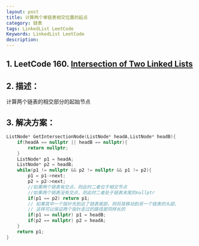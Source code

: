 ```yaml
---
layout: post
title: 计算两个单链表相交位置的起点
category: 链表
tags: LinkedList LeetCode
Keywords: LinkedList LeetCode
description:
---
```

## 1. LeetCode 160. [Intersection of Two Linked Lists](https://leetcode.com/problems/intersection-of-two-linked-lists/description/)
## 2. 描述：
计算两个链表的相交部分的起始节点
## 3. 解决方案：
``` c++
ListNode* GetIntersectionNode(ListNode* headA,ListNode* headB){
    if(headA == nullptr || headB == nullptr){
        return nullptr;
    }
    ListNode* p1 = headA;
    ListNode* p2 = headB;
    while(p1 != nullptr && p2 != nullptr && p1 != p2){
        p1 = p1->next;
        p2 = p2->next;
        //如果两个链表有交点，则此时二者位于相交节点
        //如果两个链表没有交点，则此时二者处于链表末尾的nullptr
        if(p1 == p2) return p1;
        // 如果其中一个指针先到达了链表尾部，则将其移动到另一个链表的头部，
        // 这样可以保证两个指针走过的路径是同样长的
        if(p1 == nullptr) p1 = headB;
        if(p2 == nullptr) p2 = headA;
    }
    return p1;
}
```
	